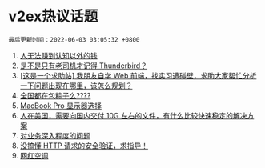 # v2ex热议话题

`最后更新时间：2022-06-03 03:05:32 +0800`

1. [人无法赚到认知以外的钱](https://www.v2ex.com/t/856873)
1. [是不是只有老司机才记得 Thunderbird？](https://www.v2ex.com/t/856850)
1. [[这是一个求助帖] 我朋友自学 Web 前端，找实习遭碰壁，求助大家帮忙分析一下问题出现在哪里，该怎么规划？](https://www.v2ex.com/t/856890)
1. [全国都在包粽子么????](https://www.v2ex.com/t/856895)
1. [MacBook Pro 显示器选择](https://www.v2ex.com/t/856849)
1. [人在美国，需要向国内交付 10G 左右的文件，有什么比较快速稳定的解决方案](https://www.v2ex.com/t/856842)
1. [对业务深入程度的问题](https://www.v2ex.com/t/856884)
1. [没搞懂 HTTP 请求的安全验证，求指导！](https://www.v2ex.com/t/856998)
1. [网红空调](https://www.v2ex.com/t/856900)

